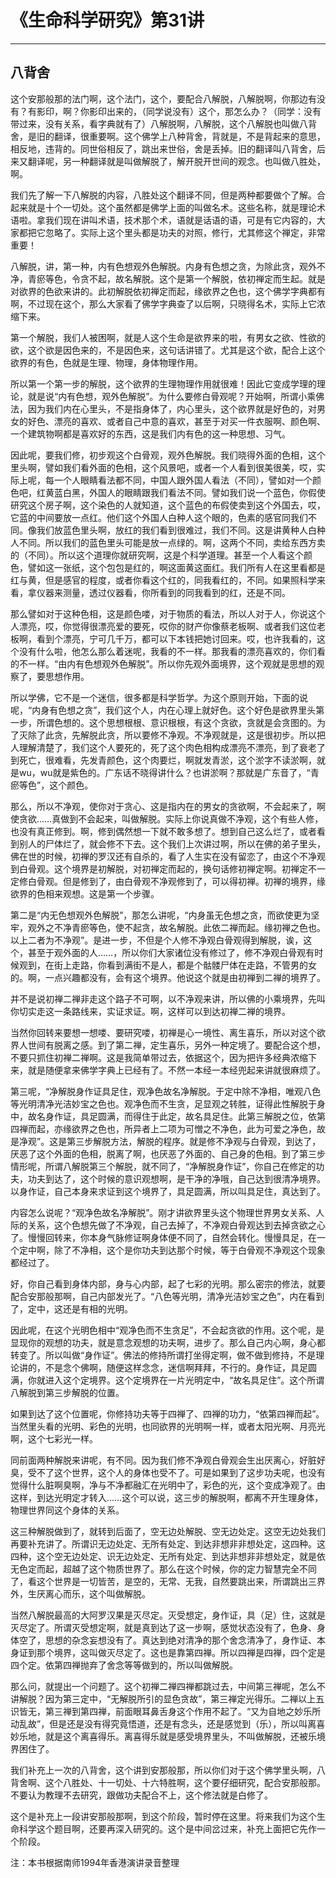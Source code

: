 # 《生命科学研究》第31讲

------

## 八背舍

这个安那般那的法门啊，这个法门，这个，要配合八解脱，八解脱啊，你那边有没有？有影印，啊？你影印出来的，（同学说没有）这个，那怎么办？（同学：没有带过来，没有关系，看字典就有了）八解脱啊，八解脱，这个八解脱也叫做八背舍，是旧的翻译，很重要啊。这个佛学上八种背舍，背就是，不是背起来的意思，相反地，违背的。同世俗相反了，跳出来世俗，舍是丢掉。旧的翻译叫八背舍，后来又翻译呢，另一种翻译就是叫做解脱了，解开脱开世间的观念。也叫做八胜处，啊。

我们先了解一下八解脱的内容，八胜处这个翻译不同，但是两种都要做个了解。合起来就是十个一切处。这个虽然都是佛学上面的叫做名术。这些名称，就是理论术语啦。拿我们现在讲叫术语，技术那个术，语就是话语的语，可是有它内容的，大家都把它忽略了。实际上这个里头都是功夫的对照，修行，尤其修这个禅定，非常重要！

八解脱，讲，第一种，内有色想观外色解脱。内身有色想之贪，为除此贪，观外不净，青瘀等色，令贪不起，故名解脱。这个是第一个解脱，依初禅定而生起。就是对欲界的色欲来讲的。此初解脱依初禅定而起，缘欲界之色也，这个佛学字典都有啊，不过现在这个，那么大家看了佛学字典查了以后啊，只晓得名术，实际上它浓缩下来。

第一个解脱，我们人被困啊，就是人这个生命是欲界来的啦，有男女之欲、性欲的欲，这个欲是因色来的，不是因色来，这句话讲错了。尤其是这个欲，配合上这个欲界的有色，色就是生理、物理，身体物理作用。

所以第一个第一步的解脱，这个欲界的生理物理作用就很难！因此它变成学理的理论，就是说“内有色想，观外色解脱”。为什么要修白骨观呢？开始啊，所谓小乘佛法，因为我们内在心里头，不是指身体了，内心里头，这个欲界就是好色的，对男女的好色、漂亮的喜欢、或者自己中意的喜欢，甚至于对买一件衣服啊、颜色啊、一个建筑物啊都是喜欢好的东西，这是我们内有色的这一种思想、习气。

因此呢，要我们修，初步观这个白骨观，观外色解脱。我们晓得外面的色相，这个里头啊，譬如我们看外面的色相，这个风景吧，或者一个人看到很美很美，哎，实际上呢，每一个人眼睛看法都不同，中国人跟外国人看法（不同），譬如对一个颜色吧，红黄蓝白黑，外国人的眼睛跟我们看法不同。譬如我们说一个蓝色，你假使研究这个房子啊，这个染色的人就知道，这个蓝色的布假使卖到这个外国去，哎，它蓝的中间要放一点红。他们这个外国人白种人这个眼的，色素的感官同我们不同。像我们放蓝色里头啊，放红的我们看到很难过，我们不同。这是讲黄种人白种人不同。所以我们的蓝色里头可能是放一点绿的。啊，这两个不同，卖给东西方卖的（不同）。所以这个道理你就研究啊，这是个科学道理。甚至一个人看这个颜色，譬如这一张纸，这个包包是红的，啊这面黄这面红。我们所有人在这里看都是红与黄，但是感官的程度，或者你看这个红的，同我看红的，不同。如果照科学来看，拿仪器来测量，透过仪器看，你所看到的同我看到的红，还是不同。

那么譬如对于这种色相，这是颜色喽，对于物质的看法，所以人对于人，你说这个人漂亮，哎，你觉得很漂亮爱的要死，哎你的财产你像蔡老板啊、或者我们这位老板啊，看到个漂亮，宁可几千万，都可以下本钱把她讨回来。哎，也许我看的，这个没有什么啦，他怎么那么着迷呢，我看的不一样。那我看的漂亮喜欢的，你们看的不一样。“由内有色想观外色解脱”。所以你先观外面境界，这个观就是思想的观察了，要思想作用。

所以学佛，它不是一个迷信，很多都是科学哲学。为这个原则开始，下面的说呢，“内身有色想之贪”，我们这个人，内在心理上就好色。这个好色是欲界里头第一步，所谓色想的。这个思想根根、意识根根，有这个贪欲，贪就是会贪图的。为了灭除了此贪，先解脱此贪，所以要修不净观。不净观就是，这是很初步。所以把人理解清楚了，我们这个人要死的，死了这个肉色相构成漂亮不漂亮，到了衰老了到死亡，很难看，先发青颜色，这个肉要烂，啊就发青淤，这个淤字不读淤啊，就是wu，wu就是紫色的。广东话不晓得讲什么？也讲淤啊？那就是广东音了，“青瘀等色”，这个颜色。

那么，所以不净观，使你对于贪心、这是指内在的男女的贪欲啊，不会起来了，啊使贪欲……真做到不会起来，叫做解脱。实际上你说真做不净观，这个有些人修，也没有真正修到。啊，修到偶然想一下就不敢多想了。想到自己这么烂了，或者看到别人的尸体烂了，就会修不下去。这个我们上次讲过啊，所以在佛的弟子里头，佛在世的时候，初禅的罗汉还有自杀的，看了人生实在没有留恋了，由这个不净观到白骨观。这个境界是初解脱，对初禅定而起的，换句话修初禅定啊。初禅定不一定修白骨观。但是修到了，由白骨观不净观修到了，可以得初禅。初禅的境界，缘欲界的色相来观想。这是第一个步骤。

第二是“内无色想观外色解脱”，那怎么讲呢，“内身虽无色想之贪，而欲使更为坚牢，观外之不净青瘀等色，使不起贪，故名解脱。此依二禅而起。缘初禅之色也。以上二者为不净观”。是进一步，不但是个人修不净观白骨观得到解脱，诶，这个，甚至于观外面的人……，所以你们大家诸位没有修过了，修不净观白骨观有时候观到，在街上走路，你看到满街不是人，都是个骷髅尸体在走路，不管男的女的。啊，一点兴趣都没有，会有这个境界。他说这个就是由初禅到二禅的境界了。

并不是说初禅二禅非走这个路子不可啊，以不净观来讲，所以佛的小乘境界，先叫你切实走这一条路线来，实证求证。啊，这样可以到达初禅二禅的境界。

当然你回转来要想一想喽、要研究喽，初禅是心一境性、离生喜乐，所以对这个欲界人世间有脱离之感。到了第二禅，定生喜乐，另外一种定境了。要配合这个想，不要只抓住初禅二禅啊。这是我简单带过去，依据这个，因为把许多经典浓缩下来，就是随便拿来佛学字典上已经有了。不然一本经一本经兜起来讲就很麻烦了。

第三呢，“净解脱身作证具足住，观净色故名净解脱。于定中除不净相，唯观八色等光明清净光洁妙宝之色也。观净色而不生贪，足显观之转胜，证得此性解脱于身中，故名身作证，具足圆满，而得住于此定，故名具足住。此第三解脱之位，依第四禅而起，亦缘欲界之色也，所异者上二项为可憎之不净色，此为可爱之净色，故是净观”。这是第三步解脱方法，解脱的程序。就是修不净观与白骨观，到达了，厌恶了这个外面的色相，脱离了啊，也厌恶了外面的、自己身的色相。到了第三步情形呢，所谓八解脱第三个解脱，就不同了，“净解脱身作证”，你自己在修定的功夫，功夫到达了，这个时候的意识观想啊，是干净的净哦，自己达到很清净境界。以身作证，自己本身来求证到这个境界了，具足圆满，所以叫具足住，真达到了。

内容怎么说呢？“观净色故名净解脱”。刚才讲欲界里头这个物理世界男女关系、人际的关系，这个色想先做了不净观，自己去掉了，不净观白骨观达到去掉贪欲之心了。慢慢回转来，你本身气脉修证啊身体便不同了，自然会转化。慢慢具足，在一个定中啊，除了不净相，这个是你功夫到达那个时候，等于白骨观不净观这个现象都经过了。

好，你自己看到身体内部，身与心内部，起了七彩的光明。那么密宗的修法，就要配合安那般那啊，自己内部发光了。“八色等光明，清净光洁妙宝之色”，内在看到了，定中，这还是有相的光明。

因此呢，在这个光明色相中“观净色而不生贪足”，不会起贪欲的作用。这个呢，是显现你的观想的功夫，就是意念观想的功夫啊，进步了。那么自己内心啊，身心都转变了。所以叫做“身作证”。佛法的修持所谓打坐得定啊，做不做到修持，不是理论讲的，不是念个佛啊，随便这样念念，迷信啊拜拜，不行的。身作证，具足圆满，你就进入这个定境界。这个定境界在一片光明定中，“故名具足住”。这个所谓八解脱到第三步解脱的位置。

如果到达了这个位置呢，你修持功夫等于四禅了、四禅的功力，“依第四禅而起”。当然里头看的光明、彩色的光明，也同欲界的光明啊一样，或者太阳光啊、月亮光啊，这个七彩光一样。

同前面两种解脱来讲呢，有不同。因为我们修不净观白骨观会生出厌离心，好脏好臭，受不了这个世界，这个人的身体也受不了。可是如果到了这步功夫呢，也没有觉得什么脏啊臭啊，净与不净都融汇在光明中了，彩色的光，这个变成净观了。由这样，到达光明定才转入……这个可以说，这三步的解脱啊，都离不开生理身体，物理世界同这个身体的关系。

这三种解脱做到了，就转到后面了，空无边处解脱、空无边处定。这空无边处我们再要补充讲了。所谓识无边处定、无所有处定、到达非想非非想处定，这四种。这四种，这个空无边处定、识无边处定、无所有处定、到达非想非非想处定，就是依无色定而起，超越了这个物质世界了。那么在这个时候，你的定力智慧完全不同了，看这个世界是一切皆苦，是空的，无常、无我，自然要跳出来，所谓跳出三界外，生厌离心而乐，这个叫做解脱。

当然八解脱最高的大阿罗汉果是灭尽定。灭受想定，身作证，具（足）住，这就是灭尽定了。所谓灭受想定啊，就是真到达了这一步啊，感觉状态没有了，色身、身体空了，思想的杂念妄想没有了。真达到绝对清净的那个舍念清净了，身作证、本身证到那个境界，这叫做灭尽定了。这也是靠第四禅。所以四禅是四禅，四个定是四个定。依第四禅抛弃了舍念等等做到的，所以叫做解脱。

那么问，就提出一个问题了。这个初禅二禅四禅都跳过去，中间第三禅呢，怎么不讲解脱？因为第三定中，“无解脱所引的显色贪故”，第三禅定光得乐。二禅以上五识皆无，第三禅到第四禅，前面眼耳鼻舌身这个作用不起了。“又为自地之妙乐所动乱故”，但是还是没有得究竟悟道，还是有念头，还是感觉到（乐），所以叫离喜妙乐地，就是这个离喜得乐。离喜得乐就是感受境界里头，不叫做解脱，还被乐境界困住了。

我们补充上一次的八背舍，这个讲到安那般那，所以你们对于这个佛学里头啊，八背舍啊、这个八胜处、十一切处、十六特胜啊，这个要仔细研究，配合安那般那。不要认为教理不去研究，跟做功夫配合不上，这个修法就是白修了。

这个是补充上一段讲安那般那啊，到这个阶段，暂时停在这里。将来我们为这个生命科学这个题目啊，还要再深入研究的。这个是中间岔过来，补充上面把它先作一个阶段。

注：本书根据南师1994年香港演讲录音整理

